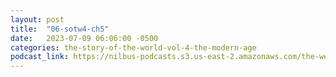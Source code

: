 ```yaml
---
layout: post
title:  "06-sotw4-ch5"
date:   2023-07-09 06:06:00 -0500
categories: the-story-of-the-world-vol-4-the-modern-age
podcast_link: https://nilbus-podcasts.s3.us-east-2.amazonaws.com/the-well-trained-mind/The%20Story%20of%20the%20World%20Vol.%204%20The%20Modern%20Age/06-sotw4-ch5.mp3
---
```

